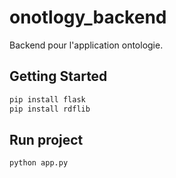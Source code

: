# onotlogy_backend
Backend pour l'application ontologie.

## Getting Started

```bash
pip install flask
pip install rdflib
```

## Run project
```bash
python app.py
```
